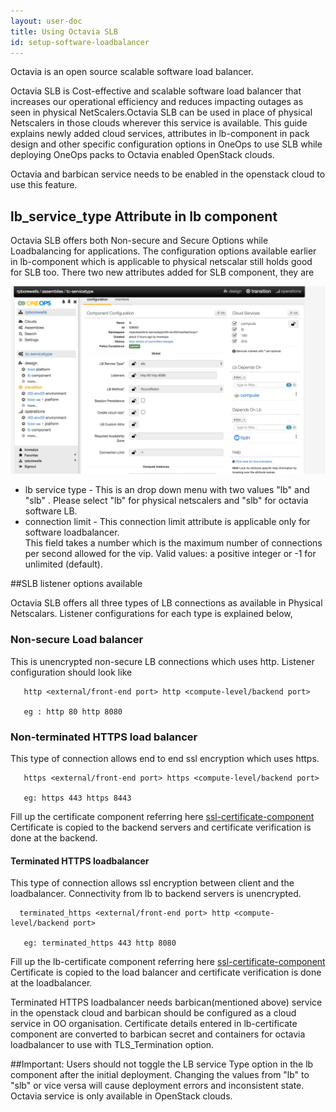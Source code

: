 ```yaml
---
layout: user-doc
title: Using Octavia SLB
id: setup-software-loadbalancer
---
```


Octavia is an open source scalable software load balancer.

Octavia SLB is Cost-effective and scalable software load balancer that increases our operational efficiency and reduces impacting outages as seen in physical NetScalers.Octavia SLB can be used in place of physical Netscalers in those clouds wherever this service is available.
This guide explains newly added cloud services, attributes in lb-component in pack design and other specific configuration options in OneOps to use SLB while deploying OneOps packs to Octavia enabled OpenStack clouds.

Octavia and barbican service needs to be enabled in the openstack cloud to use this feature.
 
 ## lb_service_type Attribute in lb component
 
 Octavia SLB offers both Non-secure and Secure Options while Loadbalancing for applications.
 The configuration options available earlier in lb-component which is applicable to physical netscalar still holds good for SLB too.
 There two new attributes added for SLB component, they are
 
  ![lb-component](/assets/docs/local/images/slb.png)

 * lb service type - This is an drop down menu with two values "lb" and "slb" . Please select "lb" for physical netscalers and "slb" for octavia software LB.
 * connection limit - This connection limit attribute is applicable only for software loadbalancer.  
    This field takes a number which is the maximum number of connections per second allowed for the vip.
    Valid values: a positive integer or -1 for unlimited (default).

##SLB listener options available
 
 Octavia SLB offers all three types of LB connections as available in Physical Netscalars.
 Listener configurations for each type is explained below,
 ### Non-secure Load balancer
 
 This is unencrypted non-secure LB connections which uses http.
 Listener configuration should look like
 ```
    http <external/front-end port> http <compute-level/backend port>
    
    eg : http 80 http 8080
 ```
 
 ### Non-terminated HTTPS load balancer 
  
  This type of connection allows end to end ssl encryption which uses https.
  
  ```  
     https <external/front-end port> https <compute-level/backend port>
       
     eg: https 443 https 8443
  ```
  Fill up the certificate component referring here [ssl-certificate-component](http://oneops.com/user/design/ssl-certificate-component)
  Certificate is copied to the backend servers and certificate verification is done at the backend.
 
 #### Terminated HTTPS loadbalancer
  
  This type of connection allows ssl encryption between client and the loadbalancer. 
  Connectivity from lb to backend servers is unencrypted.
  
  ```         
    terminated_https <external/front-end port> http <compute-level/backend port>
   
     eg: terminated_https 443 http 8080
  ```
  
  Fill up the lb-certificate component referring here [ssl-certificate-component](http://oneops.com/user/design/ssl-certificate-component)
  Certificate is copied to the load balancer and certificate verification is done at the loadbalancer.
  
  Terminated HTTPS loadbalancer needs barbican(mentioned above) service in the openstack cloud and barbican should be configured as a cloud service in OO organisation.
  Certificate details entered in lb-certificate component are converted to barbican secret and containers for octavia loadbalancer to use with TLS_Termination option.
 
 ##Important:
 Users should not toggle the LB service Type option in the lb component after the initial deployment. Changing the values from "lb" to "slb" or vice versa will cause deployment errors and inconsistent state.
 Octavia service is only available in OpenStack clouds.

